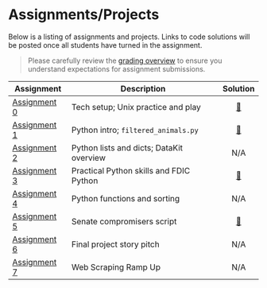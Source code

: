 # Assignments/Projects

Below is a listing of assignments and projects. Links to code solutions will be posted once all students have turned in the assignment.

> Please carefully review the [grading overview](grading.md) to ensure you understand expectations for assignment submissions.

Assignment|Description|Solution
----------|-----------|:-----:
[Assignment 0][] | Tech setup; Unix practice and play | [:link:](https://github.com/zstumgoren/stanford-progj-2023-solutions/blob/main/failed_banks_ca.sh)
[Assignment 1][] | Python intro; `filtered_animals.py` | [:link:](https://github.com/zstumgoren/stanford-progj-2023-solutions/blob/main/filtered_animals.py)
[Assignment 2][] | Python lists and dicts; DataKit overview | N/A
[Assignment 3][] | Practical Python skills and FDIC Python | [:link:](https://github.com/zstumgoren/stanford-progj-2023-solutions/tree/main/fdic_py)
[Assignment 4][] | Python functions and sorting | N/A
[Assignment 5][] | Senate compromisers script | [:link:](https://github.com/zstumgoren/stanford-progj-2023-solutions/blob/main/propub_senate_api/senate_compromisers.py)
[Assignment 6][] | Final project story pitch | N/A
[Assignment 7][] | Web Scraping Ramp Up | N/A


[Assignment 0]: bash_intro.md
[Assignment 1]: python_intro.md
[Assignment 2]: python_lists_dicts.md
[Assignment 3]: libraries_and_fdic_py.md
[Assignment 4]: python_functions_sorting.md
[Assignment 5]: senate_compromisers.md
[Assignment 6]: final_project_story_idea.md
[Assignment 7]: web_scraping_ramp_up.md
[Assignment 8]: first_notebook.md
[Assignment 9]: dj_intro.md

[FDA Recalls]: /projects/fda_recall_entities.md
[Final Project]: /projects/sf_data_analysis.md
